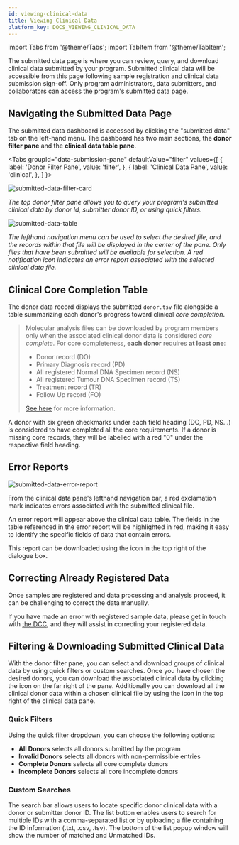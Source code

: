 ```yaml
---
id: viewing-clinical-data
title: Viewing Clinical Data
platform_key: DOCS_VIEWING_CLINICAL_DATA
---
```


import Tabs from '@theme/Tabs';
import TabItem from '@theme/TabItem';

The submitted data page is where you can review, query, and download clinical data submitted by your program. Submitted clinical data will be accessible from this page following sample registration and clinical data submission sign-off. Only program administrators, data submitters, and collaborators can access the program's submitted data page.

## Navigating the Submitted Data Page

The submitted data dashboard is accessed by clicking the "submitted data" tab on the left-hand menu. The dashboard has two main sections, the **donor filter pane** and the **clinical data table pane**.

<!---  Tabs start here -->

<Tabs
groupId="data-submission-pane"
defaultValue="filter"
values={[
{ label: 'Donor Filter Pane', value: 'filter', },
{ label: 'Clinical Data Pane', value: 'clinical', },
]
}>
<TabItem value="filter">

![submitted-data-filter-card](/assets/submission/submitted-data-filter-card.png)

_The top donor filter pane allows you to query your program's submitted clinical data by donor Id, submitter donor ID, or using quick filters._

</TabItem>

<TabItem value="clinical">

![submitted-data-table](/assets/submission/submitted-data-table.png)

_The lefthand navigation menu can be used to select the desired file, and the records within that file will be displayed in the center of the pane. Only files that have been submitted will be available for selection. A red notification icon indicates an error report associated with the selected clinical data file._

</TabItem>
</Tabs>

<!---  Tabs end here -->

## Clinical Core Completion Table

The donor data record displays the submitted `donor.tsv` file alongside a table summarizing each donor's progress toward clinical _core completion_.

> Molecular analysis files can be downloaded by program members only when the associated clinical donor data is considered _core complete_. For core completeness, **each donor** requires **at least one**:
>
> - Donor record (DO)
> - Primary Diagnosis record (PD)
> - All registered Normal DNA Specimen record (NS)
> - All registered Tumour DNA Specimen record (TS)
> - Treatment record (TR)
> - Follow Up record (FO)
>
> [See here](/docs/submission/clinical-data-validation-rules#how-is-clinical-data-completion-calculated) for more information.

<!--I'd like to insert an image of an example table inline with this text this website doesnt support html in the markdown, I beleive you can input the css elsewhere and reference the alt tag-->

A donor with six green checkmarks under each field heading (DO, PD, NS...) is considered to have completed all the core requirements. If a donor is missing core records, they will be labelled with a red "0" under the respective field heading.

## Error Reports

![submitted-data-error-report](/assets/submission/submitted-data-error-report.png)

From the clinical data pane's lefthand navigation bar, a red exclamation mark indicates errors associated with the submitted clinical file.

An error report will appear above the clinical data table. The fields in the table referenced in the error report will be highlighted in red, making it easy to identify the specific fields of data that contain errors.

This report can be downloaded using the icon in the top right of the dialogue box.

## Correcting Already Registered Data

<!--This section is largely copy-pasted but important as a next step to error handling, might need more info on expanding this-->

Once samples are registered and data processing and analysis proceed, it can be challenging to correct the data manually.

If you have made an error with registered sample data, please get in touch with [the DCC](https://platform.icgc-argo.org/contact), and they will assist in correcting your registered data.

## Filtering & Downloading Submitted Clinical Data

With the donor filter pane, you can select and download groups of clinical data by using quick filters or custom searches. Once you have chosen the desired donors, you can download the associated clinical data by clicking the icon on the far right of the pane. Additionally you can download all the clinical donor data within a chosen clinical file by using the icon in the top right of the clinical data pane.

### Quick Filters

Using the quick filter dropdown, you can choose the following options:

- **All Donors** selects all donors submitted by the program
- **Invalid Donors** selects all donors with non-permissible entries
- **Complete Donors** selects all core complete donors
- **Incomplete Donors** selects all core incomplete donors

### Custom Searches

The search bar allows users to locate specific donor clinical data with a donor or submitter donor ID. The list button enables users to search for multiple IDs with a comma-separated list or by uploading a file containing the ID information (.txt, .csv, .tsv). The bottom of the list popup window will show the number of matched and Unmatched IDs.

<!--Would be nice to know which are unmatched-->
